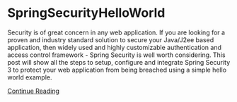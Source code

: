 SpringSecurityHelloWorld
========================
Security is of great concern in any web application. If you are looking for a proven and industry standard solution to secure your Java/J2ee based application, then widely used and highly customizable authentication and access control framework - Spring Security is well worth considering. This post will show all the steps to setup, configure and integrate Spring Security 3 to protect your web application from being breached using a simple hello world example.

<a href="http://www.srccodes.com/p/article/31/spring-security-3-hello-world-example">Continue Reading</a>

